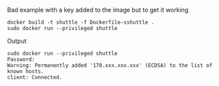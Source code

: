 
Bad example with a key added to the image but to get it working

```
docker build -t shuttle -f Dockerfile-sshuttle .
sudo docker run --privileged shuttle
```

Output

```
sudo docker run --privileged shuttle
Password:
Warning: Permanently added '178.xxx.xxx.xxx' (ECDSA) to the list of known hosts.
client: Connected.
```

